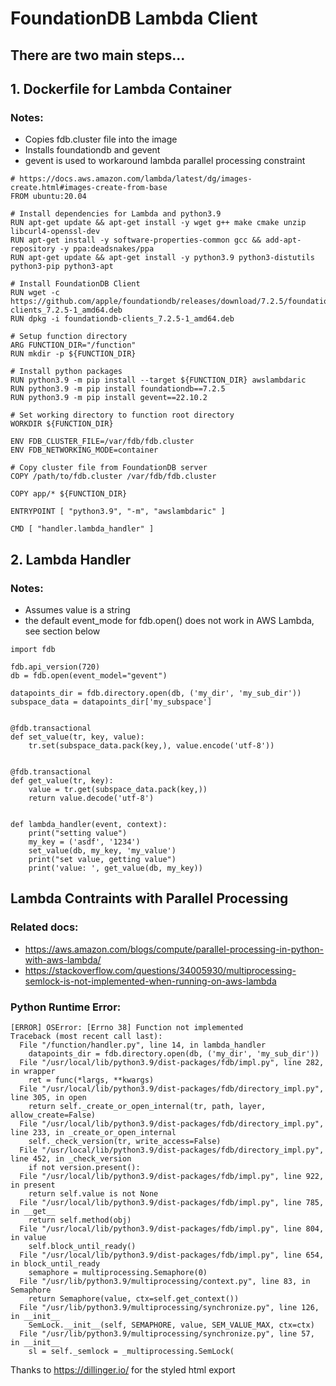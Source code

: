 # FoundationDB Lambda Client

## There are two main steps...

## 1. Dockerfile for Lambda Container
### Notes:

* Copies fdb.cluster file into the image
* Installs foundationdb and gevent
* gevent is used to workaround lambda parallel processing constraint
```
# https://docs.aws.amazon.com/lambda/latest/dg/images-create.html#images-create-from-base
FROM ubuntu:20.04

# Install dependencies for Lambda and python3.9
RUN apt-get update && apt-get install -y wget g++ make cmake unzip libcurl4-openssl-dev
RUN apt-get install -y software-properties-common gcc && add-apt-repository -y ppa:deadsnakes/ppa
RUN apt-get update && apt-get install -y python3.9 python3-distutils python3-pip python3-apt

# Install FoundationDB Client
RUN wget -c https://github.com/apple/foundationdb/releases/download/7.2.5/foundationdb-clients_7.2.5-1_amd64.deb
RUN dpkg -i foundationdb-clients_7.2.5-1_amd64.deb

# Setup function directory
ARG FUNCTION_DIR="/function"
RUN mkdir -p ${FUNCTION_DIR}

# Install python packages
RUN python3.9 -m pip install --target ${FUNCTION_DIR} awslambdaric
RUN python3.9 -m pip install foundationdb==7.2.5
RUN python3.9 -m pip install gevent==22.10.2

# Set working directory to function root directory
WORKDIR ${FUNCTION_DIR}

ENV FDB_CLUSTER_FILE=/var/fdb/fdb.cluster
ENV FDB_NETWORKING_MODE=container

# Copy cluster file from FoundationDB server
COPY /path/to/fdb.cluster /var/fdb/fdb.cluster

COPY app/* ${FUNCTION_DIR}

ENTRYPOINT [ "python3.9", "-m", "awslambdaric" ]

CMD [ "handler.lambda_handler" ]
```

## 2. Lambda Handler
### Notes:
* Assumes value is a string
* the default event_mode for fdb.open() does not work in AWS Lambda, see section below
```
import fdb

fdb.api_version(720)
db = fdb.open(event_model="gevent")

datapoints_dir = fdb.directory.open(db, ('my_dir', 'my_sub_dir'))
subspace_data = datapoints_dir['my_subspace']


@fdb.transactional
def set_value(tr, key, value):
    tr.set(subspace_data.pack(key,), value.encode('utf-8'))


@fdb.transactional
def get_value(tr, key):
    value = tr.get(subspace_data.pack(key,))
    return value.decode('utf-8')


def lambda_handler(event, context):
    print("setting value")
    my_key = ('asdf', '1234')
    set_value(db, my_key, 'my_value')
    print("set value, getting value")
    print('value: ', get_value(db, my_key))

```

## Lambda Contraints with Parallel Processing
### Related docs:
* https://aws.amazon.com/blogs/compute/parallel-processing-in-python-with-aws-lambda/
* https://stackoverflow.com/questions/34005930/multiprocessing-semlock-is-not-implemented-when-running-on-aws-lambda

### Python Runtime Error:
```
[ERROR] OSError: [Errno 38] Function not implemented
Traceback (most recent call last):
  File "/function/handler.py", line 14, in lambda_handler
    datapoints_dir = fdb.directory.open(db, ('my_dir', 'my_sub_dir'))
  File "/usr/local/lib/python3.9/dist-packages/fdb/impl.py", line 282, in wrapper
    ret = func(*largs, **kwargs)
  File "/usr/local/lib/python3.9/dist-packages/fdb/directory_impl.py", line 305, in open
    return self._create_or_open_internal(tr, path, layer, allow_create=False)
  File "/usr/local/lib/python3.9/dist-packages/fdb/directory_impl.py", line 233, in _create_or_open_internal
    self._check_version(tr, write_access=False)
  File "/usr/local/lib/python3.9/dist-packages/fdb/directory_impl.py", line 452, in _check_version
    if not version.present():
  File "/usr/local/lib/python3.9/dist-packages/fdb/impl.py", line 922, in present
    return self.value is not None
  File "/usr/local/lib/python3.9/dist-packages/fdb/impl.py", line 785, in __get__
    return self.method(obj)
  File "/usr/local/lib/python3.9/dist-packages/fdb/impl.py", line 804, in value
    self.block_until_ready()
  File "/usr/local/lib/python3.9/dist-packages/fdb/impl.py", line 654, in block_until_ready
    semaphore = multiprocessing.Semaphore(0)
  File "/usr/lib/python3.9/multiprocessing/context.py", line 83, in Semaphore
    return Semaphore(value, ctx=self.get_context())
  File "/usr/lib/python3.9/multiprocessing/synchronize.py", line 126, in __init__
    SemLock.__init__(self, SEMAPHORE, value, SEM_VALUE_MAX, ctx=ctx)
  File "/usr/lib/python3.9/multiprocessing/synchronize.py", line 57, in __init__
    sl = self._semlock = _multiprocessing.SemLock(
```

Thanks to https://dillinger.io/ for the styled html export
